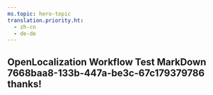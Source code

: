 ```yaml
---
ms.topic: hero-topic
translation.priority.ht: 
  - zh-cn
  - de-de
---
```

## OpenLocalization Workflow Test MarkDown 7668baa8-133b-447a-be3c-67c179379786 thanks!

